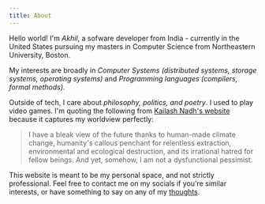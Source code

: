 ```yaml
---
title: About
---
```


Hello world! I'm _Akhil_, a sofware developer from India - currently in the United States pursuing my masters in Computer Science from Northeastern University, Boston.

My interests are broadly in _Computer Systems (distributed systems, storage systems, operating systems)_ and _Programming languages (compilers, formal methods)_.

Outside of tech, I care about _philosophy, politics, and poetry_. I used to play video games. I'm quoting the following from [Kailash Nadh's website](https://nadh.in) because it captures my worldview perfectly:

> I have a bleak view of the future thanks to human-made climate change, humanity's callous penchant for relentless extraction, environmental and ecological destruction, and its irrational hatred for fellow beings. And yet, somehow, I am not a dysfunctional pessimist.

This website is meant to be my personal space, and not strictly professional. Feel free to contact me on my socials if you're similar interests, or have something to say on any of my [thoughts](/thoughts).